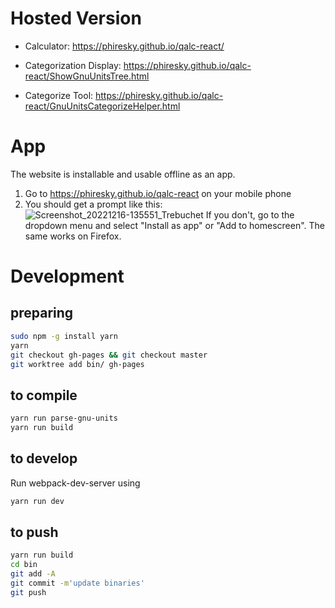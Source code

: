 # Hosted Version

-   Calculator: https://phiresky.github.io/qalc-react/

-   Categorization Display: https://phiresky.github.io/qalc-react/ShowGnuUnitsTree.html
-   Categorize Tool: https://phiresky.github.io/qalc-react/GnuUnitsCategorizeHelper.html

# App

The website is installable and usable offline as an app. 

1. Go to https://phiresky.github.io/qalc-react on your mobile phone
2. You should get a prompt like this: ![Screenshot_20221216-135551_Trebuchet](https://user-images.githubusercontent.com/2303841/208103552-5b85efb3-0805-40e5-8dd7-83b0ac781d7d.png) If you don't, go to the dropdown menu and select "Install as app" or "Add to homescreen". The same works on Firefox.

# Development

## preparing

```bash
sudo npm -g install yarn
yarn
git checkout gh-pages && git checkout master
git worktree add bin/ gh-pages
```

## to compile

```bash
yarn run parse-gnu-units
yarn run build
```

## to develop

Run webpack-dev-server using

```bash
yarn run dev
```

## to push

```bash
yarn run build
cd bin
git add -A
git commit -m'update binaries'
git push
```
